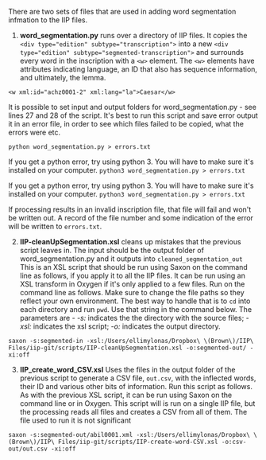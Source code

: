 There are two sets of files that are used in adding word segmentation infmation to the IIP files.
1. **word_segmentation.py** runs over a directory of IIP files. It copies the `<div type="edition" subtype="transcription">` into a new `<div type="edition" subtype="segmented-transcription">` and surrounds every word in the inscription with a `<w>` element. The `<w>` elements have attributes indicating language, an ID that also has sequence information, and ultimately, the lemma.
  
  `<w xml:id="achz0001-2" xml:lang="la">Caesar</w>`
  
  It is possible to set input and output folders for word_segmentation.py - see lines 27 and 28 of the script. 
  It's best to run this script and save error output it in an error file, in order to see which files failed to be copied, what the errors were etc.
  
  `python word_segmentation.py > errors.txt` 
  
  If you get a python error, try using python 3. You will have to make sure it's installed on your computer.
  `python3 word_segmentation.py > errors.txt` 
  
  If you get a python error, try using python 3. You will have to make sure it's installed on your computer.
  `python3 word_segmentation.py > errors.txt`
  
  If processing results in an invalid inscription file, that file will fail and won't be written out. A record of the file number and some indication of the error will be written to  `errors.txt`. 
  
  2. **IIP-cleanUpSegmentation.xsl** cleans up mistakes that the previous script leaves in. The input should be the output folder of word_segmentation.py and it outputs into `cleaned_segmentation_out` This is an XSL script that should be run using Saxon on the command line as follows, if you apply it to all the IIP files. It can be run using an XSL transform in Oxygen if it's only applied to a few files. Run on the command line as follows. Make sure to change the file paths so they reflect your own environment. The best way to handle that is to `cd` into each directory and run `pwd`. Use that string in the command below. The parameters are - *-s:* indicates the the directory with the source files; *-xsl:* indicates the xsl script; *-o:* indicates the output directory. 
  
  `saxon -s:segmented-in -xsl:/Users/ellimylonas/Dropbox\ \(Brown\)/IIP\ Files/iip-git/scripts/IIP-cleanUpSegmentation.xsl -o:segmented-out/ -xi:off`
  
  3. **IIP_create_word_CSV.xsl** Uses the files in the output folder of the previous script to generate a CSV file, `out.csv`, with the inflected words, their ID and various other bits of information. Run this script as follows. As with the previous XSL script, it can be run using Saxon on the command line or in Oxygen. This script will is run on a single IIP file, but the processing reads all files and creates a CSV from all of them. The file used to run it is not significant
  
  `saxon -s:segmented-out/abil0001.xml -xsl:/Users/ellimylonas/Dropbox\ \(Brown\)/IIP\ Files/iip-git/scripts/IIP-create-word-CSV.xsl -o:csv-out/out.csv -xi:off`
  





